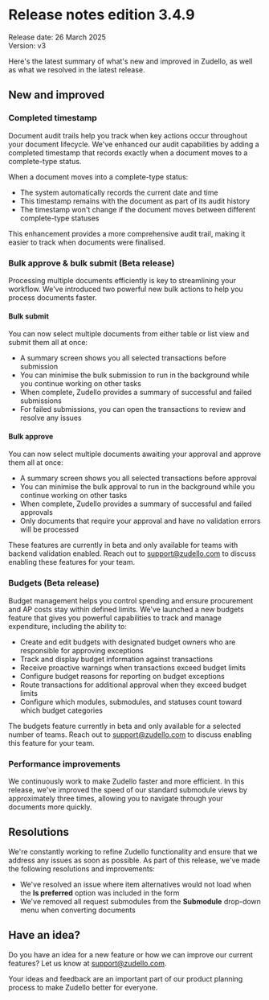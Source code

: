 # Release notes edition 3.4.9

Release date: 26 March 2025  
Version: v3

Here's the latest summary of what's new and improved in Zudello, as well as what we resolved in the latest release.

## New and improved

### Completed timestamp

Document audit trails help you track when key actions occur throughout your document lifecycle. We've enhanced our audit capabilities by adding a completed timestamp that records exactly when a document moves to a complete-type status.

When a document moves into a complete-type status:

- The system automatically records the current date and time
- This timestamp remains with the document as part of its audit history
- The timestamp won't change if the document moves between different complete-type statuses

This enhancement provides a more comprehensive audit trail, making it easier to track when documents were finalised.

### Bulk approve & bulk submit (Beta release)

Processing multiple documents efficiently is key to streamlining your workflow. We've introduced two powerful new bulk actions to help you process documents faster.

#### Bulk submit

You can now select multiple documents from either table or list view and submit them all at once:

- A summary screen shows you all selected transactions before submission
- You can minimise the bulk submission to run in the background while you continue working on other tasks
- When complete, Zudello provides a summary of successful and failed submissions
- For failed submissions, you can open the transactions to review and resolve any issues

#### Bulk approve

You can now select multiple documents awaiting your approval and approve them all at once:

- A summary screen shows you all selected transactions before approval
- You can minimise the bulk approval to run in the background while you continue working on other tasks
- When complete, Zudello provides a summary of successful and failed approvals
- Only documents that require your approval and have no validation errors will be processed

These features are currently in beta and only available for teams with backend validation enabled. Reach out to support@zudello.com to discuss enabling these features for your team.

### Budgets (Beta release)

Budget management helps you control spending and ensure procurement and AP costs stay within defined limits. We've launched a new budgets feature that gives you powerful capabilities to track and manage expenditure, including the ability to:

- Create and edit budgets with designated budget owners who are responsible for approving exceptions
- Track and display budget information against transactions
- Receive proactive warnings when transactions exceed budget limits
- Configure budget reasons for reporting on budget exceptions
- Route transactions for additional approval when they exceed budget limits
- Configure which modules, submodules, and statuses count toward which budget categories

The budgets feature currently in beta and only available for a selected number of teams. Reach out to support@zudello.com to discuss enabling this feature for your team.

### Performance improvements

We continuously work to make Zudello faster and more efficient. In this release, we've improved the speed of our standard submodule views by approximately three times, allowing you to navigate through your documents more quickly.

## Resolutions

We're constantly working to refine Zudello functionality and ensure that we address any issues as soon as possible. As part of this release, we've made the following resolutions and improvements:

- We've resolved an issue where item alternatives would not load when the **Is preferred** option was included in the form
- We've removed all request submodules from the **Submodule** drop-down menu when converting documents

## Have an idea?

Do you have an idea for a new feature or how we can improve our current features? Let us know at [support@zudello.com](mailto:support@zudello.com).

Your ideas and feedback are an important part of our product planning process to make Zudello better for everyone.